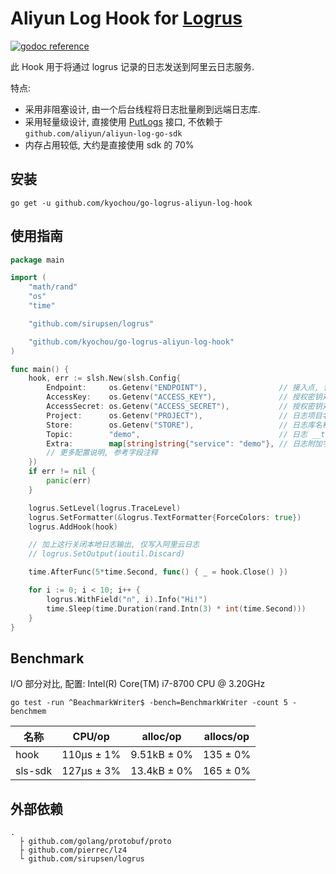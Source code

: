 #  Aliyun Log Hook for [Logrus](https://github.com/sirupsen/logrus)

[![godoc reference](https://godoc.org/logrus-aliyun-log-hook?status.svg)](https://godoc.org/logrus-aliyun-log-hook)

此 Hook 用于将通过 logrus 记录的日志发送到阿里云日志服务. 

特点:

- 采用非阻塞设计, 由一个后台线程将日志批量刷到远端日志库.
- 采用轻量级设计, 直接使用 [PutLogs](https://help.aliyun.com/document_detail/29026.html) 接口, 不依赖于 `github.com/aliyun/aliyun-log-go-sdk`
- 内存占用较低, 大约是直接使用 sdk 的 70%

## 安装

`go get -u github.com/kyochou/go-logrus-aliyun-log-hook`

## 使用指南

```go
package main

import (
	"math/rand"
	"os"
	"time"

	"github.com/sirupsen/logrus"

	"github.com/kyochou/go-logrus-aliyun-log-hook"
)

func main() {
	hook, err := slsh.New(slsh.Config{
		Endpoint:     os.Getenv("ENDPOINT"),                // 接入点, 例如: "cn-hangzhou-intranet.log.aliyuncs.com",
		AccessKey:    os.Getenv("ACCESS_KEY"),              // 授权密钥对: key
		AccessSecret: os.Getenv("ACCESS_SECRET"),           // 授权密钥对: secret
		Project:      os.Getenv("PROJECT"),                 // 日志项目名称
		Store:        os.Getenv("STORE"),                   // 日志库名称
		Topic:        "demo",                               // 日志 __topic__ 字段
		Extra:        map[string]string{"service": "demo"}, // 日志附加字段, 可选
		// 更多配置说明, 参考字段注释
	})
	if err != nil {
		panic(err)
	}

	logrus.SetLevel(logrus.TraceLevel)
	logrus.SetFormatter(&logrus.TextFormatter{ForceColors: true})
	logrus.AddHook(hook)

	// 加上这行关闭本地日志输出, 仅写入阿里云日志
	// logrus.SetOutput(ioutil.Discard)

	time.AfterFunc(5*time.Second, func() { _ = hook.Close() })

	for i := 0; i < 10; i++ {
		logrus.WithField("n", i).Info("Hi!")
		time.Sleep(time.Duration(rand.Intn(3) * int(time.Second)))
	}
}

```

## Benchmark

I/O 部分对比, 配置: Intel(R) Core(TM) i7-8700 CPU @ 3.20GHz

`go test -run ^BeachmarkWriter$ -bench=BenchmarkWriter -count 5 -benchmem `

| 名称    | CPU/op     | alloc/op    | allocs/op |
| ------- | ---------- | ----------- | --------- |
| hook    | 110µs ± 1% | 9.51kB ± 0% | 135 ± 0%  |
| sls-sdk | 127µs ± 3% | 13.4kB ± 0% | 165 ± 0%  |

## 外部依赖

```
.
  ├ github.com/golang/protobuf/proto
  ├ github.com/pierrec/lz4
  └ github.com/sirupsen/logrus
```
